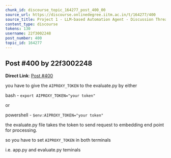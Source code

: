 ```yaml
---
chunk_id: discourse_topic_164277_post_400_00
source_url: https://discourse.onlinedegree.iitm.ac.in/t/164277/400
source_title: Project 1 - LLM-based Automation Agent - Discussion Thread [TDS Jan 2025]
content_type: discourse
tokens: 130
username: 22f3002248
post_number: 400
topic_id: 164277
---
```


## Post #400 by 22f3002248

**Direct Link**: [Post #400](https://discourse.onlinedegree.iitm.ac.in/t/164277/400)

you have to give the `AIPROXY_TOKEN` to the evaluate.py by either

bash - `export AIPROXY_TOKEN="your token"`

or

powershell - `$env:AIPROXY_TOKEN="your token"`

the evaluate.py file takes the token to send request to embedding end point for processing.

so you have to set `AIPROXY_TOKEN` in both terminals

i.e. app.py and evaluate.py teminals
